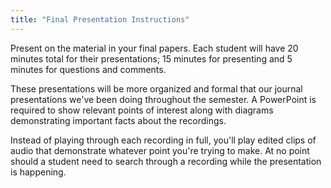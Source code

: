 ```yaml
---
title: "Final Presentation Instructions"
---
```


Present on the material in your final papers. Each student will have 20 minutes total for their presentations; 15 minutes for presenting and 5 minutes for questions and comments.

These presentations will be more organized and formal that our journal presentations we've been doing throughout the semester. A PowerPoint is required to show relevant points of interest along with diagrams demonstrating important facts about the recordings.

Instead of playing through each recording in full, you'll play edited clips of audio that demonstrate whatever point you're trying to make. At no point should a student need to search through a recording while the presentation is happening.

